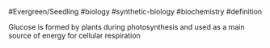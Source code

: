 #Evergreen/Seedling  #biology #synthetic-biology #biochemistry #definition 

Glucose is formed by plants during photosynthesis and used as a main source of energy for cellular respiration